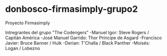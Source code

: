 # donbosco-firmasimply-grupo2
Proyecto Firmasimply

Intregrantes del grupo "The Codengers"
-Manuel Igor: Steve Rogers / Capitán América
-José Manuel Garrido: Thor Príncipe de Asgard
-Francisco Javier: Bruce Banner / Hulk
-Derian: T'Challa / Black Panther
-Moisés: Logan / Lobezno
